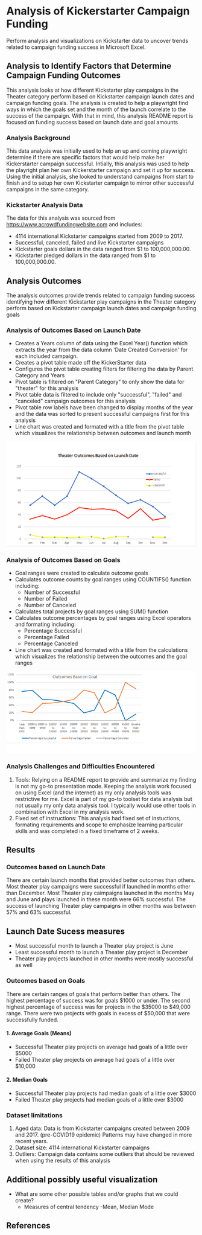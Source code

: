 # Analysis of Kickerstarter Campaign Funding

Perform analysis and visualizations on Kickstarter data to uncover trends related to campaign funding success in Microsoft Excel.

## Analysis to Identify Factors that Determine Campaign Funding Outcomes

This analysis looks at how different Kickstarter play campaigns in the Theater category perform based on Kickstarter campaign launch dates and campaign funding goals. The analysis is created to help a playwright find ways in which the goals set and the month of the launch correlate to the success of the campaign. 
With that in mind, this analysis README report is focused on funding success based on launch date and goal amounts

### Analysis Background
This data analysis was initially used to help an up and coming playwright determine if there are specific factors that would help make her Kickerstarter campaign successful. Intially, this analysis was used to help the playright plan her own Kickerstarter campaign and set it up for success. Using the initial analysis, she looked to understand campaigns from start to finish and to setup her own Kickstarter campaign to mirror other successful campaigns in the same category.


### Kickstarter Analysis Data
The data for this analysis was sourced from https://www.acrowdfundingwebsite.com and includes:
* 4114 international Kickstarter campaigns started from 2009 to 2017. 
* Successful, canceled, failed and live Kickstarter campaigns
* Kickstarter goals dollars in the data ranged from $1 to 100,000,000.00. 
* Kickstarter pledged dollars in the data ranged from $1 to 100,000,000.00. 

## Analysis Outcomes

The analysis outcomes provide trends related to campaign funding success identifying how different Kickstarter play campaigns in the Theater category perform based on Kickstarter campaign launch dates and campaign funding goals

### Analysis of Outcomes Based on Launch Date
* Creates a Years column of data using the Excel Year() function which extracts the year from the data column 'Date Created Conversion' for each included campaign.
* Creates a pivot table made off the KickerStarter data
* Configures the pivot table creating filters for filtering the data by Parent Category and Years
* Pivot table is filtered on "Parent Category" to only show the data for "theater" for this analysis
* Pivot table data is filtered to include only "successful", "failed" and "canceled" campaign outcomes for this analysis
* Pivot table row labels have been changed to display months of the year and the data was sorted to present successful campaigns first for this analysis
* Line chart was created and formated with a title from the pivot table which visualizes the relationship between outcomes and launch month

![Theater Outcomes versus Launch Date](/Theater_Outcomes_vs_Launch.png)

### Analysis of Outcomes Based on Goals
* Goal ranges were created to calculate outcome goals
* Calculates outcome counts by goal ranges using COUNTIFS() function including:
  * Number of Successful
  * Number of Failed
  * Number of Canceled
* Calculates total projects by goal ranges using SUM() function
* Calculates outcome percentages by goal ranges using Excel operators and formating including:
  * Percentage Successful
  * Percentage Failed
  * Percentage Canceled
* Line chart was created and formated with a title from the calculations which visualizes the relationship between the outcomes and the goal ranges

![Outcomes vs Goals](/Outcomes_vs_Goals.png)

### Analysis Challenges and Difficulties Encountered
1. Tools: Relying on a README report to provide and summarize my finding is not my go-to presentation mode. Keeping the analysis work focused on using Excel (and the internet) as my only analysis tools was restrictive for me. Excel is part of my go-to toolset for data analysis but not usually my only data analysis tool. I typically would use other tools in combination with Excel in my analysis work.
2. Fixed set of instructions: This analysis had fixed set of instuctions, formating requirements and scope to emphasize learning particular skills and was completed in a fixed timeframe of 2 weeks. 

## Results

### Outcomes based on Launch Date
There are certain launch months that provided better outcomes than others. Most theater play campaigns were successful if launched in months other than December. Most Theater play caimpaigns launched in the months May and June and plays launched in these month were 66% successful. The success of launching Theater play campaigns in other months was between 57% and 63% successful.

## Launch Date Sucess measures
* Most successful month to launch a Theater play project is June
* Least successful month to launch a Theater play project is December
* Theater play projects launched in other months were mostly successful as well
 
### Outcomes based on Goals
There are certain ranges of goals that perform better than others. The highest percentage of success was for goals $1000 or under. The second highest percentage of success was for projects in the $35000 to $49,000 range. There were two projects with goals in excess of $50,000 that were successfully funded. 

#### 1. Average Goals (Means)
* Successful Theater play projects on average had goals of a little over $5000
* Failed Theater play projects on average had goals of a little over $10,000

#### 2. Median Goals
* Successful Theater play projects had median goals of a little over $3000
* Failed Theater play projects had median goals of a little over $3000

### Dataset limitations
1. Aged data: Data is from Kickstarter campaigns created between 2009 and 2017. (pre-COVID19 epidemic) Patterns may have changed in more recent years.
2. Dataset size: 4114 international Kickstarter campaigns
3. Outliers: Campaign data contains some outliers that should be reviewed when using the results of this analysis

## Additional possibly useful visualization 
- What are some other possible tables and/or graphs that we could create?
  - Measures of central tendency 
    -Mean, Median Mode

## References
